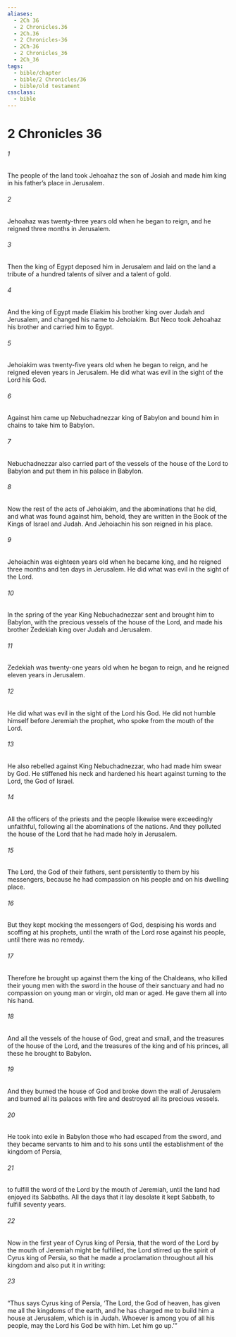 ```yaml
---
aliases:
  - 2Ch 36
  - 2 Chronicles.36
  - 2Ch.36
  - 2 Chronicles-36
  - 2Ch-36
  - 2 Chronicles_36
  - 2Ch_36
tags:
  - bible/chapter
  - bible/2 Chronicles/36
  - bible/old testament
cssclass:
  - bible
---
```


# 2 Chronicles 36

###### 1
The people of the land took Jehoahaz the son of Josiah and made him king in his father’s place in Jerusalem.
###### 2
Jehoahaz was twenty-three years old when he began to reign, and he reigned three months in Jerusalem.
###### 3
Then the king of Egypt deposed him in Jerusalem and laid on the land a tribute of a hundred talents of silver and a talent of gold.
###### 4
And the king of Egypt made Eliakim his brother king over Judah and Jerusalem, and changed his name to Jehoiakim. But Neco took Jehoahaz his brother and carried him to Egypt.
###### 5
Jehoiakim was twenty-five years old when he began to reign, and he reigned eleven years in Jerusalem. He did what was evil in the sight of the Lord his God.
###### 6
Against him came up Nebuchadnezzar king of Babylon and bound him in chains to take him to Babylon.
###### 7
Nebuchadnezzar also carried part of the vessels of the house of the Lord to Babylon and put them in his palace in Babylon.
###### 8
Now the rest of the acts of Jehoiakim, and the abominations that he did, and what was found against him, behold, they are written in the Book of the Kings of Israel and Judah. And Jehoiachin his son reigned in his place.
###### 9
Jehoiachin was eighteen years old when he became king, and he reigned three months and ten days in Jerusalem. He did what was evil in the sight of the Lord.
###### 10
In the spring of the year King Nebuchadnezzar sent and brought him to Babylon, with the precious vessels of the house of the Lord, and made his brother Zedekiah king over Judah and Jerusalem.
###### 11
Zedekiah was twenty-one years old when he began to reign, and he reigned eleven years in Jerusalem.
###### 12
He did what was evil in the sight of the Lord his God. He did not humble himself before Jeremiah the prophet, who spoke from the mouth of the Lord.
###### 13
He also rebelled against King Nebuchadnezzar, who had made him swear by God. He stiffened his neck and hardened his heart against turning to the Lord, the God of Israel.
###### 14
All the officers of the priests and the people likewise were exceedingly unfaithful, following all the abominations of the nations. And they polluted the house of the Lord that he had made holy in Jerusalem.
###### 15
The Lord, the God of their fathers, sent persistently to them by his messengers, because he had compassion on his people and on his dwelling place.
###### 16
But they kept mocking the messengers of God, despising his words and scoffing at his prophets, until the wrath of the Lord rose against his people, until there was no remedy.
###### 17
Therefore he brought up against them the king of the Chaldeans, who killed their young men with the sword in the house of their sanctuary and had no compassion on young man or virgin, old man or aged. He gave them all into his hand.
###### 18
And all the vessels of the house of God, great and small, and the treasures of the house of the Lord, and the treasures of the king and of his princes, all these he brought to Babylon.
###### 19
And they burned the house of God and broke down the wall of Jerusalem and burned all its palaces with fire and destroyed all its precious vessels.
###### 20
He took into exile in Babylon those who had escaped from the sword, and they became servants to him and to his sons until the establishment of the kingdom of Persia,
###### 21
to fulfill the word of the Lord by the mouth of Jeremiah, until the land had enjoyed its Sabbaths. All the days that it lay desolate it kept Sabbath, to fulfill seventy years.
###### 22
Now in the first year of Cyrus king of Persia, that the word of the Lord by the mouth of Jeremiah might be fulfilled, the Lord stirred up the spirit of Cyrus king of Persia, so that he made a proclamation throughout all his kingdom and also put it in writing:
###### 23
“Thus says Cyrus king of Persia, ‘The Lord, the God of heaven, has given me all the kingdoms of the earth, and he has charged me to build him a house at Jerusalem, which is in Judah. Whoever is among you of all his people, may the Lord his God be with him. Let him go up.’”


